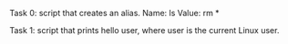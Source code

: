 Task 0: script that creates an alias.
	Name: ls
	Value: rm *

Task 1: script that prints hello user, where user is the current Linux user.


